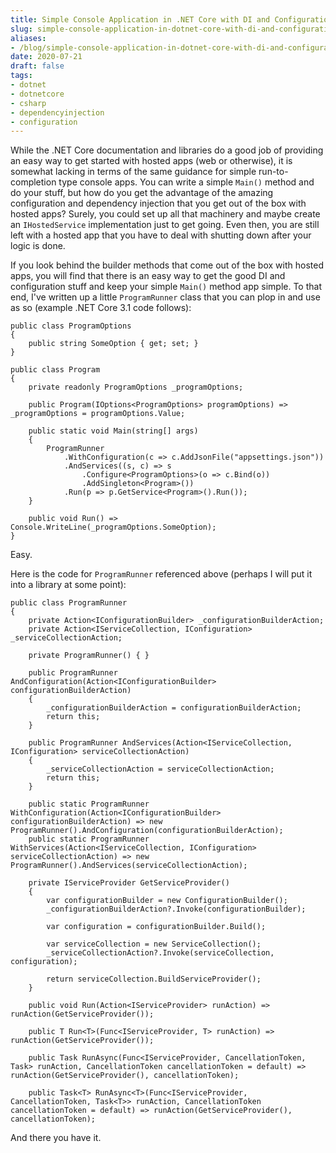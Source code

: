 ```yaml
---
title: Simple Console Application in .NET Core with DI and Configuration
slug: simple-console-application-in-dotnet-core-with-di-and-configuration
aliases:
- /blog/simple-console-application-in-dotnet-core-with-di-and-configuration
date: 2020-07-21
draft: false
tags:
- dotnet
- dotnetcore
- csharp
- dependencyinjection
- configuration
---
```

While the .NET Core documentation and libraries do a good job of providing an easy way to get started with hosted apps (web or otherwise), it is somewhat lacking in terms of the same guidance for simple run-to-completion type console apps. You can write a simple `Main()` method and do your stuff, but how do you get the advantage of the amazing configuration and dependency injection that you get out of the box with hosted apps? Surely, you could set up all that machinery and maybe create an `IHostedService` implementation just to get going. Even then, you are still left with a hosted app that you have to deal with shutting down after your logic is done.

If you look behind the builder methods that come out of the box with hosted apps, you will find that there is an easy way to get the good DI and configuration stuff and keep your simple `Main()` method app simple. To that end, I've written up a little `ProgramRunner` class that you can plop in and use as so (example .NET Core 3.1 code follows):

    public class ProgramOptions
    {
        public string SomeOption { get; set; }
    }

    public class Program
    {
        private readonly ProgramOptions _programOptions;

        public Program(IOptions<ProgramOptions> programOptions) => _programOptions = programOptions.Value;

        public static void Main(string[] args)
        {
            ProgramRunner
                .WithConfiguration(c => c.AddJsonFile("appsettings.json"))
                .AndServices((s, c) => s
                    .Configure<ProgramOptions>(o => c.Bind(o))
                    .AddSingleton<Program>())
                .Run(p => p.GetService<Program>().Run());
        }

        public void Run() => Console.WriteLine(_programOptions.SomeOption);
    }


Easy.

Here is the code for `ProgramRunner` referenced above (perhaps I will put it into a library at some point):

    public class ProgramRunner
    {
        private Action<IConfigurationBuilder> _configurationBuilderAction;
        private Action<IServiceCollection, IConfiguration> _serviceCollectionAction;

        private ProgramRunner() { }

        public ProgramRunner AndConfiguration(Action<IConfigurationBuilder> configurationBuilderAction)
        {
            _configurationBuilderAction = configurationBuilderAction;
            return this;
        }

        public ProgramRunner AndServices(Action<IServiceCollection, IConfiguration> serviceCollectionAction)
        {
            _serviceCollectionAction = serviceCollectionAction;
            return this;
        }

        public static ProgramRunner WithConfiguration(Action<IConfigurationBuilder> configurationBuilderAction) => new ProgramRunner().AndConfiguration(configurationBuilderAction);
        public static ProgramRunner WithServices(Action<IServiceCollection, IConfiguration> serviceCollectionAction) => new ProgramRunner().AndServices(serviceCollectionAction);

        private IServiceProvider GetServiceProvider()
        {
            var configurationBuilder = new ConfigurationBuilder();
            _configurationBuilderAction?.Invoke(configurationBuilder);
            
            var configuration = configurationBuilder.Build();

            var serviceCollection = new ServiceCollection();
            _serviceCollectionAction?.Invoke(serviceCollection, configuration);
            
            return serviceCollection.BuildServiceProvider();
        }

        public void Run(Action<IServiceProvider> runAction) => runAction(GetServiceProvider());
        
        public T Run<T>(Func<IServiceProvider, T> runAction) => runAction(GetServiceProvider());
        
        public Task RunAsync(Func<IServiceProvider, CancellationToken, Task> runAction, CancellationToken cancellationToken = default) => runAction(GetServiceProvider(), cancellationToken);
        
        public Task<T> RunAsync<T>(Func<IServiceProvider, CancellationToken, Task<T>> runAction, CancellationToken cancellationToken = default) => runAction(GetServiceProvider(), cancellationToken);

And there you have it.